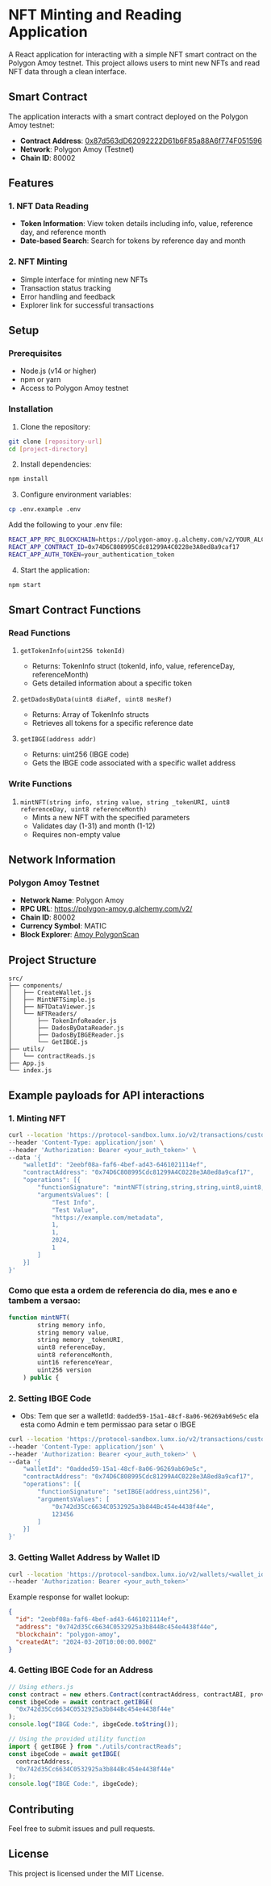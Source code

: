# NFT Minting and Reading Application

A React application for interacting with a simple NFT smart contract on the Polygon Amoy testnet. This project allows users to mint new NFTs and read NFT data through a clean interface.

## Smart Contract

The application interacts with a smart contract deployed on the Polygon Amoy testnet:

- **Contract Address**: [0x87d563dD62092222D61b6F85a88A6f774F051596](https://amoy.polygonscan.com/address/0x87d563dD62092222D61b6F85a88A6f774F051596)
- **Network**: Polygon Amoy (Testnet)
- **Chain ID**: 80002

## Features

### 1. NFT Data Reading

- **Token Information**: View token details including info, value, reference day, and reference month
- **Date-based Search**: Search for tokens by reference day and month

### 2. NFT Minting

- Simple interface for minting new NFTs
- Transaction status tracking
- Error handling and feedback
- Explorer link for successful transactions

## Setup

### Prerequisites

- Node.js (v14 or higher)
- npm or yarn
- Access to Polygon Amoy testnet

### Installation

1. Clone the repository:

```bash
git clone [repository-url]
cd [project-directory]
```

2. Install dependencies:

```bash
npm install
```

3. Configure environment variables:

```bash
cp .env.example .env
```

Add the following to your .env file:

```bash
REACT_APP_RPC_BLOCKCHAIN=https://polygon-amoy.g.alchemy.com/v2/YOUR_ALCHEMY_KEY
REACT_APP_CONTRACT_ID=0x74D6C808995Cdc81299A4C0228e3A8ed8a9caf17
REACT_APP_AUTH_TOKEN=your_authentication_token
```

4. Start the application:

```bash
npm start
```

## Smart Contract Functions

### Read Functions

1. `getTokenInfo(uint256 tokenId)`

   - Returns: TokenInfo struct (tokenId, info, value, referenceDay, referenceMonth)
   - Gets detailed information about a specific token

2. `getDadosByData(uint8 diaRef, uint8 mesRef)`

   - Returns: Array of TokenInfo structs
   - Retrieves all tokens for a specific reference date

3. `getIBGE(address addr)`
   - Returns: uint256 (IBGE code)
   - Gets the IBGE code associated with a specific wallet address

### Write Functions

1. `mintNFT(string info, string value, string _tokenURI, uint8 referenceDay, uint8 referenceMonth)`
   - Mints a new NFT with the specified parameters
   - Validates day (1-31) and month (1-12)
   - Requires non-empty value

## Network Information

### Polygon Amoy Testnet

- **Network Name**: Polygon Amoy
- **RPC URL**: https://polygon-amoy.g.alchemy.com/v2/
- **Chain ID**: 80002
- **Currency Symbol**: MATIC
- **Block Explorer**: [Amoy PolygonScan](https://amoy.polygonscan.com)

## Project Structure

```
src/
├── components/
│   ├── CreateWallet.js
│   ├── MintNFTSimple.js
│   ├── NFTDataViewer.js
│   └── NFTReaders/
│       ├── TokenInfoReader.js
│       ├── DadosByDataReader.js
│       ├── DadosByIBGEReader.js
│       └── GetIBGE.js
├── utils/
│   └── contractReads.js
├── App.js
└── index.js
```

## Example payloads for API interactions

### 1. Minting NFT

```bash
curl --location 'https://protocol-sandbox.lumx.io/v2/transactions/custom' \
--header 'Content-Type: application/json' \
--header 'Authorization: Bearer <your_auth_token>' \
--data '{
    "walletId": "2eebf08a-faf6-4bef-ad43-6461021114ef",
    "contractAddress": "0x74D6C808995Cdc81299A4C0228e3A8ed8a9caf17",
    "operations": [{
        "functionSignature": "mintNFT(string,string,string,uint8,uint8,uint16,uint256)",
        "argumentsValues": [
            "Test Info",
            "Test Value",
            "https://example.com/metadata",
            1,
            1,
            2024,
            1
        ]
    }]
}'
```

### Como que esta a ordem de referencia do dia, mes e ano e tambem a versao:

```javascript
function mintNFT(
        string memory info,
        string memory value,
        string memory _tokenURI,
        uint8 referenceDay,
        uint8 referenceMonth,
        uint16 referenceYear,
        uint256 version
    ) public {
```

### 2. Setting IBGE Code

- Obs: Tem que ser a walletId: `0added59-15a1-48cf-8a06-96269ab69e5c` ela esta como Admin e tem permissao para setar o IBGE

```bash
curl --location 'https://protocol-sandbox.lumx.io/v2/transactions/custom' \
--header 'Content-Type: application/json' \
--header 'Authorization: Bearer <your_auth_token>' \
--data '{
    "walletId": "0added59-15a1-48cf-8a06-96269ab69e5c",
    "contractAddress": "0x74D6C808995Cdc81299A4C0228e3A8ed8a9caf17",
    "operations": [{
        "functionSignature": "setIBGE(address,uint256)",
        "argumentsValues": [
            "0x742d35Cc6634C0532925a3b844Bc454e4438f44e",
            123456
        ]
    }]
}'
```

### 3. Getting Wallet Address by Wallet ID

```bash
curl --location 'https://protocol-sandbox.lumx.io/v2/wallets/<wallet_id>?includeTokens=false' \
--header 'Authorization: Bearer <your_auth_token>'
```

Example response for wallet lookup:

```json
{
  "id": "2eebf08a-faf6-4bef-ad43-6461021114ef",
  "address": "0x742d35Cc6634C0532925a3b844Bc454e4438f44e",
  "blockchain": "polygon-amoy",
  "createdAt": "2024-03-20T10:00:00.000Z"
}
```

### 4. Getting IBGE Code for an Address

```javascript
// Using ethers.js
const contract = new ethers.Contract(contractAddress, contractABI, provider);
const ibgeCode = await contract.getIBGE(
  "0x742d35Cc6634C0532925a3b844Bc454e4438f44e"
);
console.log("IBGE Code:", ibgeCode.toString());

// Using the provided utility function
import { getIBGE } from "./utils/contractReads";
const ibgeCode = await getIBGE(
  contractAddress,
  "0x742d35Cc6634C0532925a3b844Bc454e4438f44e"
);
console.log("IBGE Code:", ibgeCode);
```

## Contributing

Feel free to submit issues and pull requests.

## License

This project is licensed under the MIT License.
